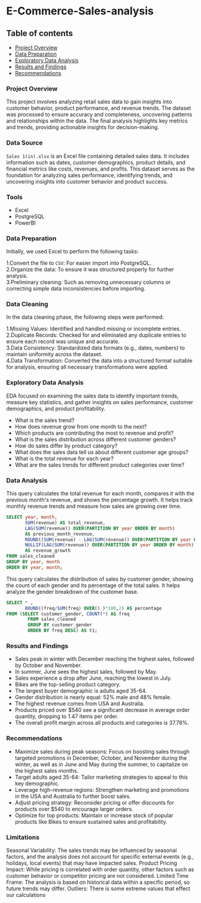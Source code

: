 # E-Commerce-Sales-analysis

## Table of contents

- [Project Overview](#project-overview)
- [Data Preparation](#data-preparation)
- [Exploratory Data Analysis](#exploratory-data-analysis)
- [Results and Findings](#results-and-findings)
- [Recommendations](#recommendations)
  
### Project Overview

This project involves analyzing retail sales data to gain insights into customer behavior, product performance, and revenue trends. The dataset was processed to ensure accuracy and completeness, uncovering patterns and relationships within the data. The final analysis highlights key metrics and trends, providing actionable insights for decision-making.

### Data Source 

`Sales 1(in).xlsx` is an Excel file  containing detailed sales data. It includes information such as dates, customer demographics, product details, and financial metrics like costs, revenues, and profits. This dataset serves as the foundation for analyzing sales performance, identifying trends, and uncovering insights into customer behavior and product success. 

### Tools

- Excel
- PostgreSQL
- PowerBI

### Data Preparation

Initially, we used Excel to perform the following tasks:

 1.Convert the file to `CSV`: For easier import into PostgreSQL.                                              
 2.Organize the data: To ensure it was structured properly for further analysis.                             
 3.Preliminary cleaning: Such as removing unnecessary columns or correcting simple data inconsistencies before importing.

 ### Data Cleaning

In the data cleaning phase, the following steps were performed:

 1.Missing Values: Identified and handled missing or incomplete entries.                                       
 2.Duplicate Records: Checked for and eliminated any duplicate entries to ensure each record was unique and accurate.                             
 3.Data Consistency: Standardized data formats (e.g., dates, numbers) to maintain uniformity across the dataset.                                          
 4.Data Transformation: Converted the data into a structured format suitable for analysis, ensuring all necessary transformations were applied.

 
 ### Exploratory Data Analysis
 
EDA focused on examining the sales data to identify important trends, measure key statistics, and gather insights on sales performance, customer demographics, and product profitability.

- What is the sales trend?
- How does revenue grow from one month to the next?
- Which products are contributing the most to revenue and profit?
- What is the sales distribution across different customer genders?
- How do sales differ by product category?
- What does the sales data tell us about different customer age groups?
- What is the total revenue for each year?
- What are the sales trends for different product categories over time?

### Data Analysis

This query calculates the total revenue for each month, compares it with the previous month's revenue, and shows the percentage growth. It helps track monthly revenue trends and measure how sales are growing over time.
```sql
SELECT year, month, 
       SUM(revenue) AS total_revenue,
       LAG(SUM(revenue)) OVER(PARTITION BY year ORDER BY month) 
	   AS previous_month_revenue,
       ROUND((SUM(revenue) - LAG(SUM(revenue)) OVER(PARTITION BY year ORDER BY month)) / 
       NULLIF(LAG(SUM(revenue)) OVER(PARTITION BY year ORDER BY month), 0) * 100, 2) 
	   AS revenue_growth
FROM sales_cleaned
GROUP BY year, month
ORDER BY year, month;
```
This query calculates the distribution of sales by customer gender, showing the count of each gender and its percentage of the total sales. It helps analyze the gender breakdown of the customer base.
```sql
SELECT * ,
	   ROUND((freq/SUM(freq) OVER() )*100,2) AS percentage
FROM (SELECT customer_gender, COUNT(*) AS freq
        FROM sales_cleaned
        GROUP BY customer_gender
        ORDER BY freq DESC) AS t1;
```
### Results and Findings

- Sales peak in winter with December reaching the highest sales, followed by October and November.
- In summer, June sees the highest sales, followed by May.
- Sales experience a drop after June, reaching the lowest in July.
- Bikes are the top-selling product category.
- The largest buyer demographic is adults aged 35-64.
- Gender distribution is nearly equal: 52% male and 48% female.
- The highest revenue comes from USA and Australia.
- Products priced over $540 see a significant decrease in average order quantity, dropping to 1.47 items per order.
- The overall profit margin across all products and categories is 37.78%.

### Recommendations

- Maximize sales during peak seasons: Focus on boosting sales through targeted promotions in December, October, and November during the winter, as well as in June and May during the 
summer, to capitalize on the highest sales months.
- Target adults aged 35-64: Tailor marketing strategies to appeal to this key demographic.
- Leverage high-revenue regions: Strengthen marketing and promotions in the USA and Australia to further boost sales.
- Adjust pricing strategy: Reconsider pricing or offer discounts for products over $540 to encourage larger orders.
- Optimize for top products: Maintain or increase stock of popular products like Bikes to ensure sustained sales and profitability.

### Limitations
Seasonal Variability: The sales trends may be influenced by seasonal factors, and the analysis does not account for specific external events (e.g., holidays, local events) that may have impacted sales.
Product Pricing Impact: While pricing is correlated with order quantity, other factors such as customer behavior or competitor pricing are not considered.
Limited Time Frame: The analysis is based on historical data within a specific period, so future trends may differ.
Outliers: There is some extreme values that effect our calculations


